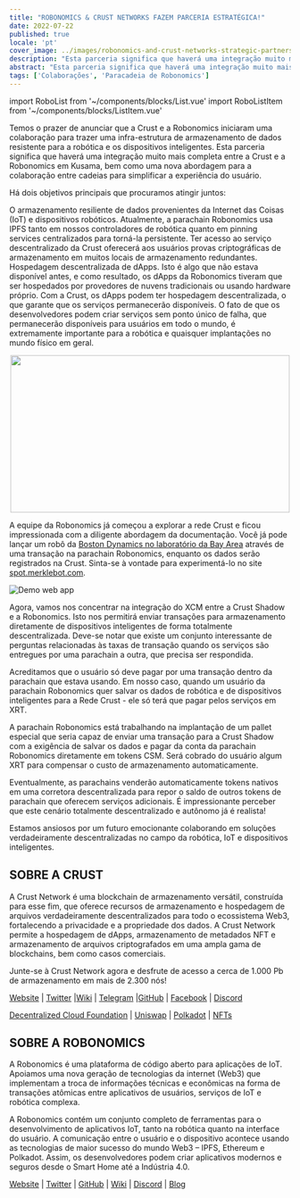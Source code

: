 ```yaml
---
title: "ROBONOMICS & CRUST NETWORKS FAZEM PARCERIA ESTRATÉGICA!"
date: 2022-07-22
published: true
locale: 'pt'
cover_image: ../images/robonomics-and-crust-networks-strategic-partnership/cover.png
description: "Esta parceria significa que haverá uma integração muito mais completa entre as parachains Crust e Robonomics em Kusama, bem como uma nova abordagem para a colaboração entre cadeias para simplificar a experiência do usuário."
abstract: "Esta parceria significa que haverá uma integração muito mais completa entre as parachains Crust e Robonomics em Kusama, bem como uma nova abordagem para a colaboração entre cadeias para simplificar a experiência do usuário."
tags: ['Colaborações', 'Paracadeia de Robonomics']
---
```


import RoboList from '~/components/blocks/List.vue'
import RoboListItem from '~/components/blocks/ListItem.vue'

Temos o prazer de anunciar que a Crust e a Robonomics iniciaram uma colaboração para trazer uma infra-estrutura de armazenamento de dados resistente para a robótica e os dispositivos inteligentes. Esta parceria significa que haverá uma integração muito mais completa entre a Crust e a Robonomics em Kusama, bem como uma nova abordagem para a colaboração entre cadeias para simplificar a experiência do usuário.

Há dois objetivos principais que procuramos atingir juntos:

<robo-list>
    <robo-list-item>
        O armazenamento resiliente de dados provenientes da Internet das Coisas (IoT) e dispositivos robóticos. Atualmente, a parachain Robonomics usa IPFS tanto em nossos controladores de robótica quanto em pinning services centralizados para torná-la persistente. Ter acesso ao serviço descentralizado da Crust oferecerá aos usuários provas criptográficas de armazenamento em muitos locais de armazenamento redundantes.
    </robo-list-item>
    <robo-list-item>
        Hospedagem descentralizada de dApps. Isto é algo que não estava disponível antes, e como resultado, os dApps da Robonomics tiveram que ser hospedados por provedores de nuvens tradicionais ou usando hardware próprio. Com a Crust, os dApps podem ter hospedagem descentralizada, o que garante que os serviços permanecerão disponíveis. O fato de que os desenvolvedores podem criar serviços sem ponto único de falha, que permanecerão disponíveis para usuários em todo o mundo, é extremamente importante para a robótica e quaisquer implantações no mundo físico em geral.
    </robo-list-item>
</robo-list>

<p align="center">
  <img width="500" height="282" src="../images/robonomics-and-crust-networks-strategic-partnership/spot.gif">
</p>

A equipe da Robonomics já começou a explorar a rede Crust e ficou impressionada com a diligente abordagem da documentação. Você já pode lançar um robô da [Boston Dynamics no laboratório da Bay Area](https://spot.merklebot.com) através de uma transação na parachain Robonomics, enquanto os dados serão registrados na Crust. Sinta-se à vontade para experimentá-lo no site [spot.merklebot.com](https://spot.merklebot.com).

![Demo web app](../images/robonomics-and-crust-networks-strategic-partnership/demo.png)

Agora, vamos nos concentrar na integração do XCM entre a Crust Shadow e a Robonomics. Isto nos permitirá enviar transações para armazenamento diretamente de dispositivos inteligentes de forma totalmente descentralizada. Deve-se notar que existe um conjunto interessante de perguntas relacionadas às taxas de transação quando os serviços são entregues por uma parachain a outra,  que precisa ser respondida.

Acreditamos que o usuário só deve pagar por uma transação dentro da parachain que estava usando. Em nosso caso, quando um usuário da parachain Robonomics quer salvar os dados de robótica e de dispositivos inteligentes para a Rede Crust - ele só terá que pagar pelos serviços em XRT.

A parachain Robonomics está trabalhando na implantação de um pallet especial que seria capaz de enviar uma transação para a Crust Shadow com a exigência de salvar os dados e pagar da conta da parachain Robonomics diretamente em tokens CSM. Será cobrado do usuário algum XRT para compensar o custo de armazenamento automaticamente.

Eventualmente,  as parachains venderão automaticamente tokens nativos em uma corretora descentralizada para repor o saldo de outros tokens de parachain que oferecem serviços adicionais. É impressionante perceber que este cenário totalmente descentralizado e autônomo já é realista!

Estamos ansiosos por um futuro emocionante colaborando em soluções verdadeiramente descentralizadas no campo da robótica, IoT e dispositivos inteligentes.

## SOBRE A CRUST

A Crust Network é uma blockchain de armazenamento versátil, construída para esse fim, que oferece recursos de armazenamento e hospedagem de arquivos verdadeiramente descentralizados para todo o ecossistema Web3, fortalecendo a privacidade e a propriedade dos dados. A Crust Network permite a hospedagem de dApps, armazenamento de metadados NFT e armazenamento de arquivos criptografados em uma ampla gama de blockchains, bem como casos comerciais.

Junte-se à Crust Network agora e desfrute de acesso a cerca de 1.000 Pb de armazenamento em mais de 2.300 nós!

[Website](https://crust.network/) | [Twitter](https://twitter.com/CommunityCrust) |[Wiki](https://wiki.crust.network/) | [Telegram](https://t.me/CrustNetwork) |[GitHub](https://github.com/crustio) | [Facebook](https://www.facebook.com/CrustNetwork/) | [Discord](https://discord.gg/wjDDpb5)

[Decentralized Cloud Foundation](https://decloudf.com/) | [Uniswap](https://medium.com/crustnetwork/decentralized-uniswap-interface-hosting-on-ipfs-18a78d1209ac) | [Polkadot](https://dotapps.io/) | [NFTs](https://medium.com/@bluna.io/bluna-future-of-metaverse-b7fc96fcff6a)

## SOBRE A ROBONOMICS

A Robonomics é uma plataforma de código aberto para aplicações de IoT. Apoiamos uma nova geração de tecnologias da internet (Web3) que implementam a troca de informações técnicas e econômicas na forma de transações atômicas entre aplicativos de usuários, serviços de IoT e robótica complexa.

A Robonomics contém um conjunto completo de ferramentas para o desenvolvimento de aplicativos IoT, tanto na robótica quanto na interface do usuário. A comunicação entre o usuário e o dispositivo acontece usando as tecnologias de maior sucesso do mundo Web3 – IPFS, Ethereum e Polkadot. Assim, os desenvolvedores podem criar aplicativos modernos e seguros desde o Smart Home até a Indústria 4.0.

[Website](https://robonomics.network) | [Twitter](https://twitter.com/AIRA_Robonomics) | [GitHub](https://github.com/airalab/) | [Wiki](https://wiki.robonomics.network/en/) | [Discord](https://discord.gg/PuBEDkTzSx) | [Blog](https://robonomics.network/blog/)
